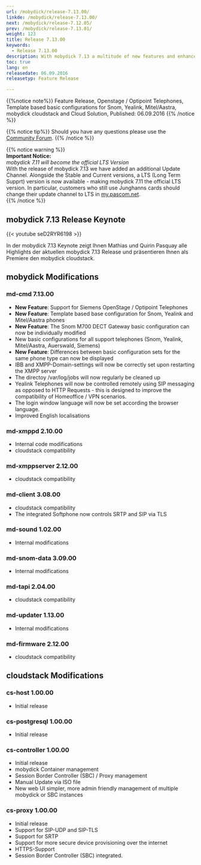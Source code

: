 ```yaml
---
url: /mobydick/release-7.13.00/
linkde: /mobydick/release-7.13.00/
next: /mobydick/release-7.12.05/
prev: /mobydick/release-7.13.01/
weight: 123
title: Release 7.13.00
keywords:
  - Release 7.13.00
description: With mobydick 7.13 a multitude of new features and enhancements have been added to mobydick including Cloud Telephony, more interoperability and improved endpoint management. 
toc: true
lang: en
releasedate: 06.09.2016
releasetyp: Feature Release

---
```


{{%notice note%}}
Feature Release, Openstage / Optipoint Telephones, Template based basic configurations for Snom, Yealink, Mitel/Aastra, mobydick cloudstack and Cloud Solution, Published: 06.09.2016
{{% /notice %}}

{{% notice tip%}}
Should you have any questions please use the [Community Forum](http://community.pascom.net/forum.php?langid=6 "Visit our Forum").
{{% /notice %}}


{{% notice warning %}}  
**Important Notice:**<br/>
*mobydick 7.11 will become the official LTS Version*<br/>
With the release of mobydick 7.13 we have added an additional Update Channel. Alongside the Stable and Current versions, a LTS (Long Term Supprt) version is now available - making mobydick 7.11 the official LTS version. In particular, customers who still use Junghanns cards should change their update channel to LTS in [my.pascom.net](https://my.pascom.net).  
{{% /notice %}}

## mobydick 7.13 Release Keynote
{{< youtube seD2RYR6198 >}}

In der mobydick 7.13 Keynote zeigt Ihnen Mathias und Quirin Pasquay alle Highlights der aktuellen mobydick 7.13 Release und präsentieren Ihnen als Premiere den mobydick cloudstack.

## mobydick Modifications

### md-cmd 7.13.00

* **New Feature**: Support for Siemens OpenStage / Optipoint Telephones
* **New Feature**: Template based base configuration for Snom, Yealink and Mitel/Aastra phones
* **New Feature**: The Snom M700 DECT Gateway basic configuration can now be individually modified
* New basic configurations for all support telephones (Snom, Yealink, Mitel/Aastra, Auerswald, Siemens)
* **New Feature**: Differences between basic configuration sets for the same phone type can now be displayed
* IBB and XMPP-Domain-settings will now be correctly set upon restarting the XMPP server
* The directoy /var/log/jobs will now regularly be cleaned up
* Yealink Telephones will now be controlled remotely using SIP messaging as opposed to HTTP Requests - this is designed to improve the compatibility of Homeoffice / VPN scenarios.
* The login window language will now be set according the browser language.
* Improved English localisations

### md-xmppd 2.10.00

* Internal code modifications
* cloudstack compatibility

### md-xmppserver 2.12.00

* cloudstack compatibility

### md-client 3.08.00

* cloudstack compatibility
* The integrated Softphone now controls SRTP and SIP via TLS

### md-sound 1.02.00

* Internal modifications

### md-snom-data 3.09.00

* Internal modifications

### md-tapi 2.04.00

* cloudstack compatibility

### md-updater 1.13.00

* Internal modifications

### md-firmware 2.12.00

* cloudstack compatibility


## cloudstack Modifications

### cs-host 1.00.00

* Initial release

### cs-postgresql 1.00.00

* Initial release

### cs-controller 1.00.00

* Initial release
* mobydick Container management
* Session Border Controller (SBC) / Proxy management
* Manual Update via ISO file
* New web UI simpler, more admin friendly management of multiple mobydick or SBC instances

### cs-proxy 1.00.00

* Initial release
* Support for SIP-UDP and SIP-TLS
* Support for SRTP
* Support for more secure device provisioning over the internet
* HTTPS-Support
* Session Border Controller (SBC) integrated.
